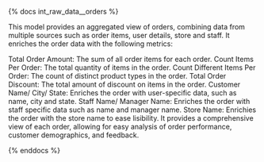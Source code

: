 {% docs int_raw_data__orders %}

This model provides an aggregated view of orders, combining data from multiple sources such as order items, user details, store and staff. It enriches the order data with the following metrics:

Total Order Amount: The sum of all order items for each order.
Count Items Per Order: The total quantity of items in the order.
Count Different Items Per Order: The count of distinct product types in the order.
Total Order Discount: The total amount of discount on items in the order.
Customer Name/ City/ State: Enriches the order with user-specific data, such as name, city and state.
Staff Name/ Manager Name: Enriches the order with staff specific data such as name and manager name.
Store Name: Enrichies the order with the store name to ease lisibility.
It provides a comprehensive view of each order, allowing for easy analysis of order performance, customer demographics, and feedback.

{% enddocs %}